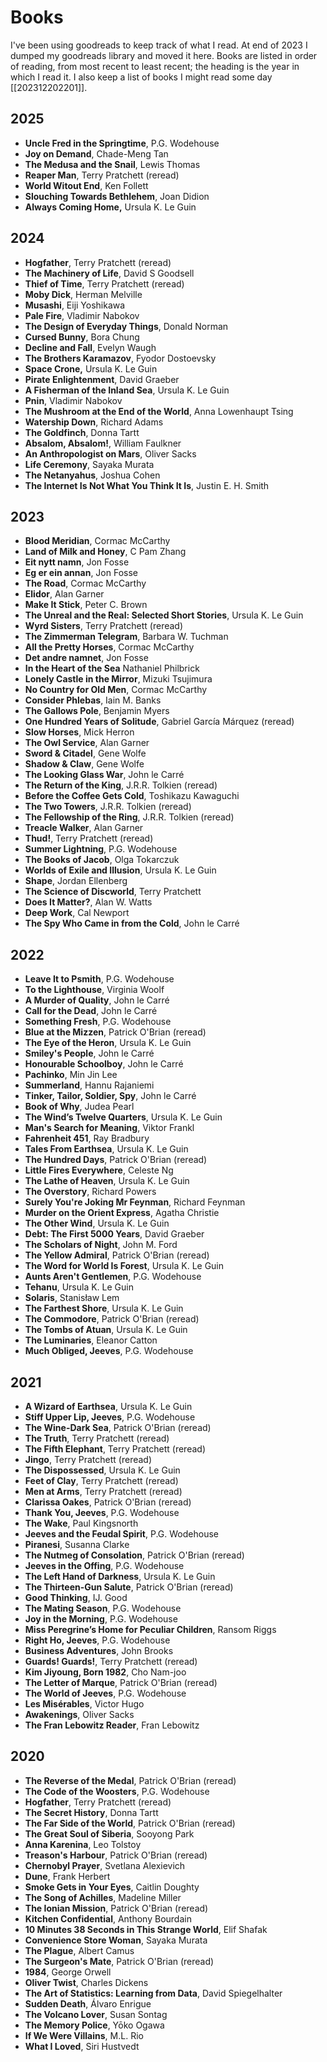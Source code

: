 # Books

I've been using goodreads to keep track of what I read. At end of 2023 I dumped
my goodreads library and moved it here. Books are listed in order of reading,
from most recent to least recent; the heading is the year in which I read it.
I also keep a list of books I might read some day [[202312202201]].

## 2025
* **Uncle Fred in the Springtime**, P.G. Wodehouse
* **Joy on Demand**, Chade-Meng Tan
* **The Medusa and the Snail**, Lewis Thomas
* **Reaper Man**, Terry Pratchett (reread)
* **World Witout End**, Ken Follett
* **Slouching Towards Bethlehem**, Joan Didion
* **Always Coming Home,** Ursula K. Le Guin

## 2024
* **Hogfather**, Terry Pratchett (reread)
* **The Machinery of Life**, David S Goodsell
* **Thief of Time**, Terry Pratchett (reread)
* **Moby Dick**, Herman Melville
* **Musashi**, Eiji Yoshikawa
* **Pale Fire**, Vladimir Nabokov
* **The Design of Everyday Things**, Donald Norman
* **Cursed Bunny**, Bora Chung
* **Decline and Fall**, Evelyn Waugh
* **The Brothers Karamazov**, Fyodor Dostoevsky
* **Space Crone,** Ursula K. Le Guin
* **Pirate Enlightenment**, David Graeber
* **A Fisherman of the Inland Sea**, Ursula K. Le Guin
* **Pnin**, Vladimir Nabokov
* **The Mushroom at the End of the World**, Anna Lowenhaupt Tsing
* **Watership Down**, Richard Adams
* **The Goldfinch**, Donna Tartt
* **Absalom, Absalom!**, William Faulkner
* **An Anthropologist on Mars**, Oliver Sacks
* **Life Ceremony**, Sayaka Murata
* **The Netanyahus**, Joshua Cohen
* **The Internet Is Not What You Think It Is**, Justin E. H. Smith

## 2023
* **Blood Meridian**, Cormac McCarthy
* **Land of Milk and Honey**, C Pam Zhang
* **Eit nytt namn**, Jon Fosse
* **Eg er ein annan**, Jon Fosse
* **The Road**, Cormac McCarthy
* **Elidor**, Alan Garner
* **Make It Stick**, Peter C. Brown
* **The Unreal and the Real: Selected Short Stories**, Ursula K. Le Guin
* **Wyrd Sisters**, Terry Pratchett (reread)
* **The Zimmerman Telegram**, Barbara W. Tuchman
* **All the Pretty Horses**, Cormac McCarthy
* **Det andre namnet**, Jon Fosse
* **In the Heart of the Sea** Nathaniel Philbrick
* **Lonely Castle in the Mirror**, Mizuki Tsujimura
* **No Country for Old Men**, Cormac McCarthy
* **Consider Phlebas**, Iain M. Banks
* **The Gallows Pole**, Benjamin Myers
* **One Hundred Years of Solitude**, Gabriel García Márquez (reread)
* **Slow Horses**, Mick Herron
* **The Owl Service**, Alan Garner
* **Sword & Citadel**, Gene Wolfe
* **Shadow & Claw**, Gene Wolfe
* **The Looking Glass War**, John le Carré
* **The Return of the King**, J.R.R. Tolkien (reread)
* **Before the Coffee Gets Cold**, Toshikazu Kawaguchi
* **The Two Towers**, J.R.R. Tolkien (reread)
* **The Fellowship of the Ring**, J.R.R. Tolkien (reread)
* **Treacle Walker**, Alan Garner
* **Thud!**, Terry Pratchett (reread)
* **Summer Lightning**, P.G. Wodehouse
* **The Books of Jacob**, Olga Tokarczuk
* **Worlds of Exile and Illusion**, Ursula K. Le Guin
* **Shape**, Jordan Ellenberg
* **The Science of Discworld**, Terry Pratchett
* **Does It Matter?**, Alan W. Watts
* **Deep Work**, Cal Newport
* **The Spy Who Came in from the Cold**, John le Carré

## 2022
* **Leave It to Psmith**, P.G. Wodehouse
* **To the Lighthouse**, Virginia Woolf
* **A Murder of Quality**, John le Carré
* **Call for the Dead**, John le Carré
* **Something Fresh**, P.G. Wodehouse
* **Blue at the Mizzen**, Patrick O'Brian (reread)
* **The Eye of the Heron**, Ursula K. Le Guin
* **Smiley's People**, John le Carré
* **Honourable Schoolboy**, John le Carré
* **Pachinko**, Min Jin Lee
* **Summerland**, Hannu Rajaniemi
* **Tinker, Tailor, Soldier, Spy**, John le Carré
* **Book of Why**, Judea Pearl
* **The Wind’s Twelve Quarters**, Ursula K. Le Guin
* **Man's Search for Meaning**, Viktor Frankl
* **Fahrenheit 451**, Ray Bradbury
* **Tales From Earthsea**, Ursula K. Le Guin
* **The Hundred Days**, Patrick O'Brian (reread)
* **Little Fires Everywhere**, Celeste Ng
* **The Lathe of Heaven**, Ursula K. Le Guin
* **The Overstory**, Richard Powers
* **Surely You're Joking Mr Feynman**, Richard Feynman
* **Murder on the Orient Express**, Agatha Christie
* **The Other Wind**, Ursula K. Le Guin
* **Debt: The First 5000 Years**, David Graeber
* **The Scholars of Night**, John M. Ford
* **The Yellow Admiral**, Patrick O'Brian (reread)
* **The Word for World Is Forest**, Ursula K. Le Guin
* **Aunts Aren't Gentlemen**, P.G. Wodehouse
* **Tehanu**, Ursula K. Le Guin
* **Solaris**, Stanisław Lem
* **The Farthest Shore**, Ursula K. Le Guin
* **The Commodore**, Patrick O'Brian (reread)
* **The Tombs of Atuan**, Ursula K. Le Guin
* **The Luminaries**, Eleanor Catton
* **Much Obliged, Jeeves**, P.G. Wodehouse

## 2021
* **A Wizard of Earthsea**, Ursula K. Le Guin
* **Stiff Upper Lip, Jeeves**, P.G. Wodehouse
* **The Wine-Dark Sea**, Patrick O'Brian (reread)
* **The Truth**, Terry Pratchett (reread)
* **The Fifth Elephant**, Terry Pratchett (reread)
* **Jingo**, Terry Pratchett (reread)
* **The Dispossessed**, Ursula K. Le Guin
* **Feet of Clay**, Terry Pratchett (reread)
* **Men at Arms**, Terry Pratchett (reread)
* **Clarissa Oakes**, Patrick O'Brian (reread)
* **Thank You, Jeeves**, P.G. Wodehouse
* **The Wake**, Paul Kingsnorth
* **Jeeves and the Feudal Spirit**, P.G. Wodehouse
* **Piranesi**, Susanna Clarke
* **The Nutmeg of Consolation**, Patrick O'Brian (reread)
* **Jeeves in the Offing**, P.G. Wodehouse
* **The Left Hand of Darkness**, Ursula K. Le Guin
* **The Thirteen-Gun Salute**, Patrick O'Brian (reread)
* **Good Thinking**, IJ. Good
* **The Mating Season**, P.G. Wodehouse
* **Joy in the Morning**, P.G. Wodehouse
* **Miss Peregrine’s Home for Peculiar Children**, Ransom Riggs
* **Right Ho, Jeeves**, P.G. Wodehouse
* **Business Adventures**, John Brooks
* **Guards! Guards!**, Terry Pratchett (reread)
* **Kim Jiyoung, Born 1982**, Cho Nam-joo
* **The Letter of Marque**, Patrick O'Brian (reread)
* **The World of Jeeves**, P.G. Wodehouse
* **Les Misérables**, Victor Hugo
* **Awakenings**, Oliver Sacks
* **The Fran Lebowitz Reader**, Fran Lebowitz

## 2020
* **The Reverse of the Medal**, Patrick O'Brian (reread)
* **The Code of the Woosters**, P.G. Wodehouse
* **Hogfather**, Terry Pratchett (reread)
* **The Secret History**, Donna Tartt
* **The Far Side of the World**, Patrick O'Brian (reread)
* **The Great Soul of Siberia**, Sooyong Park
* **Anna Karenina**, Leo Tolstoy
* **Treason's Harbour**, Patrick O'Brian (reread)
* **Chernobyl Prayer**, Svetlana Alexievich
* **Dune**, Frank Herbert
* **Smoke Gets in Your Eyes**, Caitlin Doughty
* **The Song of Achilles**, Madeline Miller
* **The Ionian Mission**, Patrick O'Brian (reread)
* **Kitchen Confidential**, Anthony Bourdain
* **10 Minutes 38 Seconds in This Strange World**, Elif Shafak
* **Convenience Store Woman**, Sayaka Murata
* **The Plague**, Albert Camus
* **The Surgeon's Mate**, Patrick O'Brian (reread)
* **1984**, George Orwell
* **Oliver Twist**, Charles Dickens
* **The Art of Statistics: Learning from Data**, David Spiegelhalter
* **Sudden Death**, Álvaro Enrigue
* **The Volcano Lover**, Susan Sontag
* **The Memory Police**, Yōko Ogawa
* **If We Were Villains**, M.L. Rio
* **What I Loved**, Siri Hustvedt

 
